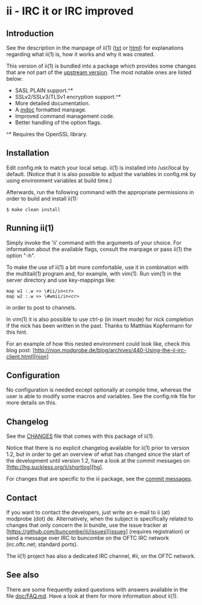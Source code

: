 ii - IRC it or IRC improved
===========================

Introduction
------------
See the description in the manpage of ii(1) ([txt][ii_man_txt] or
[html][ii_man_html]) for explanations regarding what ii(1) is, how it works and
why it was created.

This version of ii(1) is bundled into a package which provides some changes that
are not part of the [upstream version][ii]. The most notable ones are listed
below:

* SASL PLAIN support.^\*
* SSLv2/SSLv3/TLSv1 encryption support.^\*
* More detailed documentation.
* A [mdoc][mdoc] formatted manpage.
* Improved command management code.
* Better handling of the option flags.

^\* Requires the OpenSSL library.

Installation
------------
Edit config.mk to match your local setup. ii(1) is installed into /usr/local by
default. (Notice that it is also possible to adjust the variables in config.mk
by using environment variables at build time.)

Afterwards, run the following command with the appropriate permissions in order
to build and install ii(1):

	$ make clean install

Running ii(1)
-------------
Simply invoke the 'ii' command with the arguments of your choice. For
information about the available flags, consult the manpage or pass ii(1) the
option "-h".

To make the use of ii(1) a bit more comfortable, use it in combination with the
multitail(1) program and, for example, with vim(1). Run vim(1) in the server
directory and use key-mappings like:

	map w1 :.w >> \#ii/in<cr>
	map w2 :.w >> \#wmii/in<cr>

in order to post to channels.

In vim(1) it is also possible to use ctrl-p (in insert mode) for nick
completion if the nick has been written in the past. Thanks to Matthias
Kopfermann for this hint.

For an example of how this nested environment could look like, check this blog
post:
[http://nion.modprobe.de/blog/archives/440-Using-the-ii-irc-client.html][nion]

Configuration
-------------
No configuration is needed except optionally at compile time, whereas the user
is able to modify some macros and variables. See the config.mk file for more
details on this.

Changelog
---------
See the [CHANGES][changes] file that comes with this package of ii(1).

Notice that there is no explicit changelog available for ii(1) prior to version
1.2, but in order to get an overview of what has changed since the start of
the development until version 1.2, have a look at the commit messages on
[http://hg.suckless.org/ii/shortlog][hg].

For changes that are specific to the iii package, see the [commit
messages][gh_commits].

Contact
-------
If you want to contact the developers, just write an e-mail to ii (at) modprobe
(dot) de. Alternatively, when the subject is specifically related to changes
that only concern the iii bundle, use the issue tracker at
[https://github.com/buncombe/iii/issues][issues] (requires registration) or
send a message over IRC to buncombe on the OFTC IRC network (irc.oftc.net;
standard ports).

The ii(1) project has also a dedicated IRC channel, #ii, on the OFTC network.

See also
--------
There are some frequently asked questions with answers available in the file
[doc/FAQ.md][faq]. Have a look at them for more information about ii(1).

[nion]: http://nion.modprobe.de/blog/archives/440-Using-the-ii-irc-client.html
[hg]: http://hg.suckless.org/ii/shortlog
[ii_man_txt]: http://buncombe.github.com/iii/ii.1.txt
[ii_man_html]: http://buncombe.github.com/iii/ii.1.html
[issues]: https://github.com/buncombe/iii/issues
[ii]: http://tools.suckless.org/ii/
[mdoc]: https://secure.wikimedia.org/wikipedia/en/wiki/Mandoc
[gh_commits]: https://github.com/buncombe/iii/commits/
[faq]: https://github.com/buncombe/iii/blob/master/doc/FAQ.md
[changes]: https://github.com/buncombe/iii/blob/master/CHANGES
